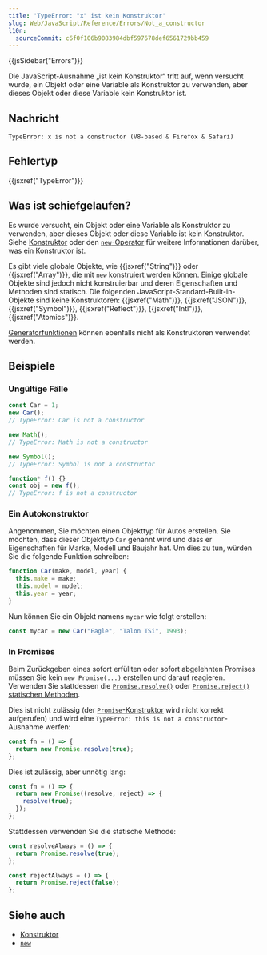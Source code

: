 ```yaml
---
title: 'TypeError: "x" ist kein Konstruktor'
slug: Web/JavaScript/Reference/Errors/Not_a_constructor
l10n:
  sourceCommit: c6f0f106b9083984dbf597678def6561729bb459
---
```


{{jsSidebar("Errors")}}

Die JavaScript-Ausnahme „ist kein Konstruktor“ tritt auf, wenn versucht wurde, ein Objekt oder eine Variable als Konstruktor zu verwenden, aber dieses Objekt oder diese Variable kein Konstruktor ist.

## Nachricht

```plain
TypeError: x is not a constructor (V8-based & Firefox & Safari)
```

## Fehlertyp

{{jsxref("TypeError")}}

## Was ist schiefgelaufen?

Es wurde versucht, ein Objekt oder eine Variable als Konstruktor zu verwenden, aber dieses Objekt oder diese Variable ist kein Konstruktor. Siehe [Konstruktor](/de/docs/Glossary/Constructor) oder den [`new`-Operator](/de/docs/Web/JavaScript/Reference/Operators/new) für weitere Informationen darüber, was ein Konstruktor ist.

Es gibt viele globale Objekte, wie {{jsxref("String")}} oder {{jsxref("Array")}}, die mit `new` konstruiert werden können. Einige globale Objekte sind jedoch nicht konstruierbar und deren Eigenschaften und Methoden sind statisch. Die folgenden JavaScript-Standard-Built-in-Objekte sind keine Konstruktoren: {{jsxref("Math")}}, {{jsxref("JSON")}}, {{jsxref("Symbol")}}, {{jsxref("Reflect")}}, {{jsxref("Intl")}}, {{jsxref("Atomics")}}.

[Generatorfunktionen](/de/docs/Web/JavaScript/Reference/Statements/function*) können ebenfalls nicht als Konstruktoren verwendet werden.

## Beispiele

### Ungültige Fälle

```js example-bad
const Car = 1;
new Car();
// TypeError: Car is not a constructor

new Math();
// TypeError: Math is not a constructor

new Symbol();
// TypeError: Symbol is not a constructor

function* f() {}
const obj = new f();
// TypeError: f is not a constructor
```

### Ein Autokonstruktor

Angenommen, Sie möchten einen Objekttyp für Autos erstellen. Sie möchten, dass dieser Objekttyp `Car` genannt wird und dass er Eigenschaften für Marke, Modell und Baujahr hat. Um dies zu tun, würden Sie die folgende Funktion schreiben:

```js
function Car(make, model, year) {
  this.make = make;
  this.model = model;
  this.year = year;
}
```

Nun können Sie ein Objekt namens `mycar` wie folgt erstellen:

```js
const mycar = new Car("Eagle", "Talon TSi", 1993);
```

### In Promises

Beim Zurückgeben eines sofort erfüllten oder sofort abgelehnten Promises müssen Sie kein `new Promise(...)` erstellen und darauf reagieren. Verwenden Sie stattdessen die [`Promise.resolve()`](/de/docs/Web/JavaScript/Reference/Global_Objects/Promise/resolve) oder [`Promise.reject()`](/de/docs/Web/JavaScript/Reference/Global_Objects/Promise/reject) [statischen Methoden](<https://en.wikipedia.org/wiki/Method_(computer_programming)#Static_methods>).

Dies ist nicht zulässig (der [`Promise`-Konstruktor](/de/docs/Web/JavaScript/Reference/Global_Objects/Promise/Promise) wird nicht korrekt aufgerufen) und wird eine `TypeError: this is not a constructor`-Ausnahme werfen:

```js example-bad
const fn = () => {
  return new Promise.resolve(true);
};
```

Dies ist zulässig, aber unnötig lang:

```js
const fn = () => {
  return new Promise((resolve, reject) => {
    resolve(true);
  });
};
```

Stattdessen verwenden Sie die statische Methode:

```js example-good
const resolveAlways = () => {
  return Promise.resolve(true);
};

const rejectAlways = () => {
  return Promise.reject(false);
};
```

## Siehe auch

- [Konstruktor](/de/docs/Glossary/Constructor)
- [`new`](/de/docs/Web/JavaScript/Reference/Operators/new)
